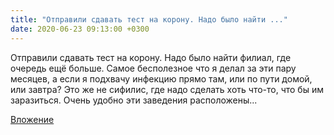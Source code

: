 ```yaml
---
title: "Отправили сдавать тест на корону. Надо было найти ..."
date: 2020-06-23 09:13:00 +0300
---
```


Отправили сдавать тест на корону. Надо было найти филиал, где очередь ещё больше. Самое бесполезное что я делал за эти пару месяцев, а если я подхвачу инфекцию прямо там, или по пути домой, или завтра? Это же не сифилис, где надо сделать хоть что-то, что бы им заразиться. Очень удобно эти заведения расположены...

[Вложение](/assets/vk_photos/2/wjHu3Vw8fVc.jpg)
